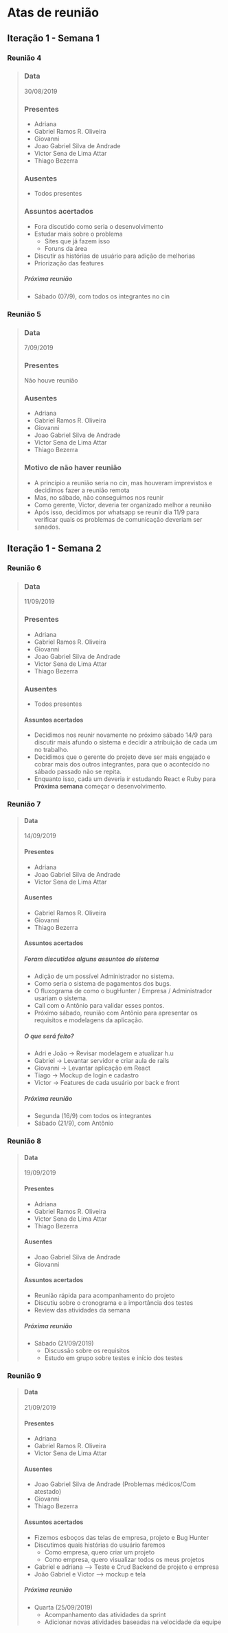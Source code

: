 # Atas de reunião

## Iteração 1 - Semana 1

### Reunião 4

> ### Data
>
> 30/08/2019
>
> ### Presentes
>
> - Adriana
> - Gabriel Ramos R. Oliveira
> - Giovanni
> - Joao Gabriel Silva de Andrade
> - Victor Sena de Lima Attar
> - Thiago Bezerra
>
> ### Ausentes
>
> - Todos presentes
>
>  ### Assuntos acertados
>
> - Fora discutido como seria o desenvolvimento
> - Estudar mais sobre o problema
>   - Sites que já fazem isso
>   - Foruns da área
> - Discutir as histórias de usuário para adição de melhorias
> - Priorização das features
>
> ##### Próxima reunião
>
> - Sábado (07/9), com todos os integrantes no cin

### Reunião 5

> ### Data
>
> 7/09/2019
>
> ### Presentes
>
> Não houve reunião
>
> ### Ausentes
>
> - Adriana
> - Gabriel Ramos R. Oliveira
> - Giovanni
> - Joao Gabriel Silva de Andrade
> - Victor Sena de Lima Attar
> - Thiago Bezerra
>
>  ### Motivo de não haver reunião
> - A princípio a reunião seria no cin, mas houveram imprevistos e decidimos fazer a reunião remota
> - Mas, no sábado, não conseguimos nos reunir
> - Como gerente, Victor, deveria ter organizado melhor a reunião
> - Após isso, decidimos por whatsapp se reunir dia 11/9 para verificar quais os problemas de comunicação deveriam ser sanados.


## Iteração 1 - Semana 2

### Reunião 6

> ### Data
>
> 11/09/2019
>
> ### Presentes
>
> - Adriana
> - Gabriel Ramos R. Oliveira
> - Giovanni
> - Joao Gabriel Silva de Andrade
> - Victor Sena de Lima Attar
> - Thiago Bezerra
>
> ### Ausentes
>
> - Todos presentes
>
> #### Assuntos acertados
>
> - Decidimos nos reunir novamente no próximo sábado 14/9 para discutir mais afundo o sistema e decidir a atribuição de cada um no trabalho.
> - Decidimos que o gerente do projeto deve ser mais engajado e cobrar mais dos outros integrantes, para que o acontecido no sábado passado não se repita.
> - Enquanto isso, cada um deveria ir estudando React e Ruby para **Próxima semana** começar o desenvolvimento.

### Reunião 7

> #### Data
>
> 14/09/2019
> #### Presentes
>
> - Adriana
> - Joao Gabriel Silva de Andrade
> - Victor Sena de Lima Attar
>
> #### Ausentes
>
> - Gabriel Ramos R. Oliveira
> - Giovanni
> - Thiago Bezerra
>
> #### Assuntos acertados
>
> ##### Foram discutidos alguns assuntos do sistema
>
> - Adição de um possível Administrador no sistema.
> - Como seria o sistema de pagamentos dos bugs.
> - O fluxograma de como o bugHunter / Empresa / Administrador usariam o sistema.
> - Call com o Antônio para validar esses pontos.
> - Próximo sábado, reunião com Antônio para apresentar os requisitos e modelagens da aplicação.
>
> ##### O que será feito?
>
> - Adri e João → Revisar modelagem e atualizar h.u
> - Gabriel → Levantar servidor e criar aula de rails
> - Giovanni → Levantar aplicação em React
> - Tiago → Mockup de login e cadastro
> - Victor → Features de cada usuário por back e front
>
> ##### Próxima reunião
>
> - Segunda (16/9) com todos os integrantes
> - Sábado (21/9), com Antônio

### Reunião 8

> #### Data
>
> 19/09/2019
>
> #### Presentes
>
> - Adriana
> - Gabriel Ramos R. Oliveira
> - Victor Sena de Lima Attar
> - Thiago Bezerra
>
> #### Ausentes
>
> - Joao Gabriel Silva de Andrade
> - Giovanni
>
> #### Assuntos acertados
>
> - Reunião rápida para acompanhamento do projeto
> - Discutiu sobre o cronograma e a importância dos testes
> - Review das atividades da semana
>
> ##### Próxima reunião
>
> - Sábado (21/09/2019)
>   - Discussão sobre os requisitos
>   - Estudo em grupo sobre testes e início dos testes

### Reunião 9

> #### Data
>
> 21/09/2019
>
> #### Presentes
>
> - Adriana
> - Gabriel Ramos R. Oliveira
> - Victor Sena de Lima Attar
>
> #### Ausentes
>
> - Joao Gabriel Silva de Andrade (Problemas médicos/Com atestado)
> - Giovanni
> - Thiago Bezerra
>
> #### Assuntos acertados
>
> - Fizemos esboços das telas de empresa, projeto e Bug Hunter
> - Discutimos quais histórias do usuário faremos
>   - Como empresa, quero criar um projeto
>   - Como empresa, quero visualizar todos os meus projetos
> - Gabriel e adriana --> Teste e Crud Backend de projeto e empresa
> - João Gabriel e Victor --> mockup e tela
>
> ##### Próxima reunião
>
> - Quarta (25/09/2019)
>   - Acompanhamento das atividades da sprint
>   - Adicionar novas atividades baseadas na velocidade da equipe
